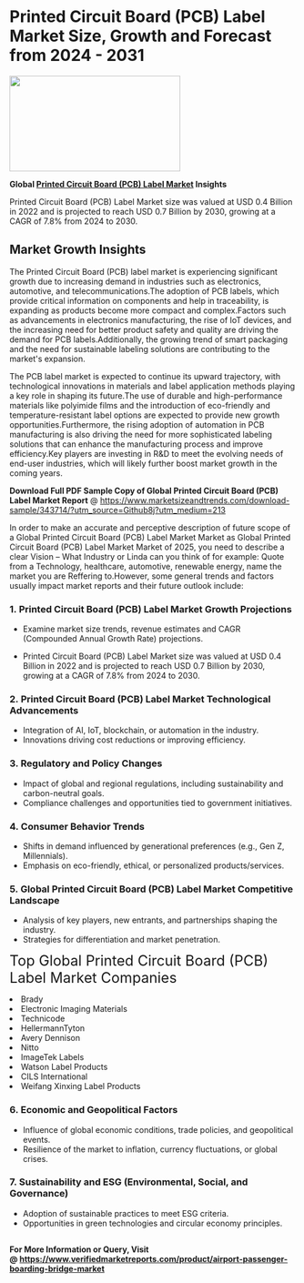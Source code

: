 <H1>Printed Circuit Board (PCB) Label Market Size, Growth and Forecast from 2024 - 2031</H1><img class="aligncenter size-medium wp-image-584254" src="https://thirdeyenews.in/wp-content/uploads/2024/09/Global-Market-Research-300x168.jpeg" alt="" width="300" height="168" /><p><strong>Global&nbsp;<a href="https://www.marketsizeandtrends.com/download-sample/343714/?utm_source=Github8j?utm_medium=213">Printed Circuit Board (PCB) Label Market</a> Insights</strong></p><p>Printed Circuit Board (PCB) Label Market size was valued at USD 0.4 Billion in 2022 and is projected to reach USD 0.7 Billion by 2030, growing at a CAGR of 7.8% from 2024 to 2030.</p><p><h2>Market Growth Insights</h2> <p>The Printed Circuit Board (PCB) label market is experiencing significant growth due to increasing demand in industries such as electronics, automotive, and telecommunications.The adoption of PCB labels, which provide critical information on components and help in traceability, is expanding as products become more compact and complex.Factors such as advancements in electronics manufacturing, the rise of IoT devices, and the increasing need for better product safety and quality are driving the demand for PCB labels.Additionally, the growing trend of smart packaging and the need for sustainable labeling solutions are contributing to the market's expansion.</p> <p>The PCB label market is expected to continue its upward trajectory, with technological innovations in materials and label application methods playing a key role in shaping its future.The use of durable and high-performance materials like polyimide films and the introduction of eco-friendly and temperature-resistant label options are expected to provide new growth opportunities.Furthermore, the rising adoption of automation in PCB manufacturing is also driving the need for more sophisticated labeling solutions that can enhance the manufacturing process and improve efficiency.Key players are investing in R&D to meet the evolving needs of end-user industries, which will likely further boost market growth in the coming years.</p> <p><span class=""><strong>Download Full PDF Sample Copy of Global Printed Circuit Board (PCB) Label Market Report</strong> @ <a href="https://www.marketsizeandtrends.com/download-sample/343714/?utm_source=Github8j?utm_medium=213" target="_blank">https://www.marketsizeandtrends.com/download-sample/343714/?utm_source=Github8j?utm_medium=213</a></span></p><p>In order to make an accurate and perceptive description of future scope of a Global&nbsp;Printed Circuit Board (PCB) Label Market Market as Global&nbsp;Printed Circuit Board (PCB) Label Market Market of 2025, you need to describe a clear Vision &ndash; What Industry or Linda can you think of for example: Quote from a Technology, healthcare, automotive, renewable energy, name the market you are Reffering to.However, some general trends and factors usually impact market reports and their future outlook include:</p><h3>1.&nbsp;<strong>Printed Circuit Board (PCB) Label Market Growth Projections</strong></h3><ul><li>Examine market size trends, revenue estimates and CAGR (Compounded Annual Growth Rate) projections.</li><li><p>Printed Circuit Board (PCB) Label Market size was valued at USD 0.4 Billion in 2022 and is projected to reach USD 0.7 Billion by 2030, growing at a CAGR of 7.8% from 2024 to 2030.</p></li></ul><h3>2.&nbsp;<strong>Printed Circuit Board (PCB) Label Market Technological Advancements</strong></h3><ul><li>Integration of AI, IoT, blockchain, or automation in the industry.</li><li>Innovations driving cost reductions or improving efficiency.</li></ul><h3>3.&nbsp;<strong>Regulatory and Policy Changes</strong></h3><ul><li>Impact of global and regional regulations, including sustainability and carbon-neutral goals.</li><li>Compliance challenges and opportunities tied to government initiatives.</li></ul><h3>4.&nbsp;<strong>Consumer Behavior Trends</strong></h3><ul><li>Shifts in demand influenced by generational preferences (e.g., Gen Z, Millennials).</li><li>Emphasis on eco-friendly, ethical, or personalized products/services.</li></ul><h3>5.&nbsp;<strong>Global Printed Circuit Board (PCB) Label Market Competitive Landscape</strong></h3><ul><li>Analysis of key players, new entrants, and partnerships shaping the industry.</li><li>Strategies for differentiation and market penetration.</li></ul><p data-pm-slice="1 1 []"><span style="color: inherit; font-family: inherit; font-size: 25px;">Top Global Printed Circuit Board (PCB) Label Market Companies</span></p><div class="" data-test-id=""><p><li>Brady</li><li> Electronic Imaging Materials</li><li> Technicode</li><li> HellermannTyton</li><li> Avery Dennison</li><li> Nitto</li><li> ImageTek Labels</li><li> Watson Label Products</li><li> CILS International</li><li> Weifang Xinxing Label Products</li></p></div><h3>6.&nbsp;<strong>Economic and Geopolitical Factors</strong></h3><ul><li>Influence of global economic conditions, trade policies, and geopolitical events.</li><li>Resilience of the market to inflation, currency fluctuations, or global crises.</li></ul><h3>7.&nbsp;<strong>Sustainability and ESG (Environmental, Social, and Governance)</strong></h3><ul><li>Adoption of sustainable practices to meet ESG criteria.</li><li>Opportunities in green technologies and circular economy principles.</li></ul><h2><strong style="font-size: 14px;">For More Information or Query, Visit @&nbsp;</strong><a style="background-color: #ffffff; font-size: 14px;" href="https://www.marketsizeandtrends.com/report/printed-circuit-board-pcb-label-market/" target="_blank">https://www.verifiedmarketreports.com/product/airport-passenger-boarding-bridge-market</a></h2>